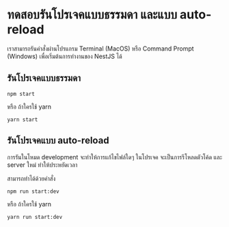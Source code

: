 
# ทดสอบรันโปรเจคแบบธรรมดา และแบบ auto-reload

เราสามารถรันคำสั่งผ่านโปรแกรม Terminal (MacOS) หรือ Command Prompt (Windows) เพื่อเริ่มต้นการทำงานของ NestJS ได้

## รันโปรเจคแบบธรรมดา

```
npm start
```

หรือ ถ้าใครใช้ yarn

```
yarn start
```

## รันโปรเจคแบบ auto-reload

การรันในโหมด development จะทำให้การแก้ไขไฟล์ใดๆ ในโปรเจค จะเป็นการรีโหลดตัวโค้ด และ server ใหม่ ทำให้ประหยัดเวลา

สามารถทำได้ด้วยคำสั่ง

```
npm run start:dev
```

หรือ ถ้าใครใช้ yarn

```
yarn run start:dev
```
